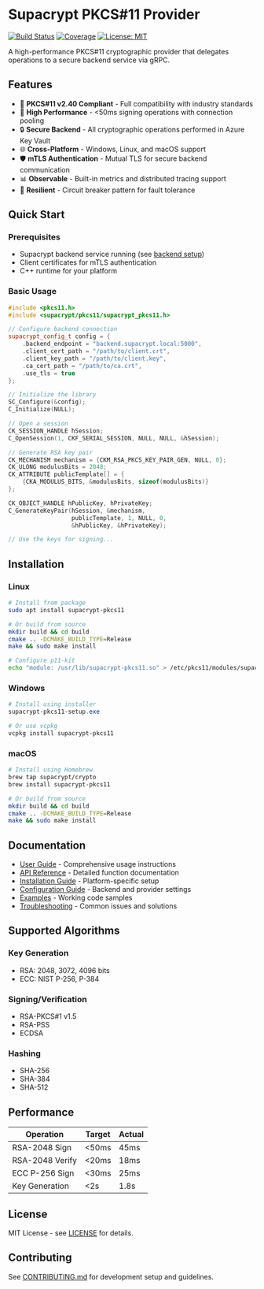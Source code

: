 # Supacrypt PKCS#11 Provider

[![Build Status](https://github.com/supacrypt/supacrypt-pkcs11/workflows/CI/badge.svg)](https://github.com/supacrypt/supacrypt-pkcs11/actions)
[![Coverage](https://codecov.io/gh/supacrypt/supacrypt-pkcs11/branch/main/graph/badge.svg)](https://codecov.io/gh/supacrypt/supacrypt-pkcs11)
[![License: MIT](https://img.shields.io/badge/License-MIT-yellow.svg)](https://opensource.org/licenses/MIT)

A high-performance PKCS#11 cryptographic provider that delegates operations to a secure backend service via gRPC.

## Features

- 🔐 **PKCS#11 v2.40 Compliant** - Full compatibility with industry standards
- 🚀 **High Performance** - <50ms signing operations with connection pooling
- 🔒 **Secure Backend** - All cryptographic operations performed in Azure Key Vault
- 🌐 **Cross-Platform** - Windows, Linux, and macOS support
- 🛡️ **mTLS Authentication** - Mutual TLS for secure backend communication
- 📊 **Observable** - Built-in metrics and distributed tracing support
- 🔄 **Resilient** - Circuit breaker pattern for fault tolerance

## Quick Start

### Prerequisites
- Supacrypt backend service running (see [backend setup](https://github.com/supacrypt/supacrypt-backend-akv))
- Client certificates for mTLS authentication
- C++ runtime for your platform

### Basic Usage

```cpp
#include <pkcs11.h>
#include <supacrypt/pkcs11/supacrypt_pkcs11.h>

// Configure backend connection
supacrypt_config_t config = {
    .backend_endpoint = "backend.supacrypt.local:5000",
    .client_cert_path = "/path/to/client.crt",
    .client_key_path = "/path/to/client.key",
    .ca_cert_path = "/path/to/ca.crt",
    .use_tls = true
};

// Initialize the library
SC_Configure(&config);
C_Initialize(NULL);

// Open a session
CK_SESSION_HANDLE hSession;
C_OpenSession(1, CKF_SERIAL_SESSION, NULL, NULL, &hSession);

// Generate RSA key pair
CK_MECHANISM mechanism = {CKM_RSA_PKCS_KEY_PAIR_GEN, NULL, 0};
CK_ULONG modulusBits = 2048;
CK_ATTRIBUTE publicTemplate[] = {
    {CKA_MODULUS_BITS, &modulusBits, sizeof(modulusBits)}
};

CK_OBJECT_HANDLE hPublicKey, hPrivateKey;
C_GenerateKeyPair(hSession, &mechanism, 
                  publicTemplate, 1, NULL, 0,
                  &hPublicKey, &hPrivateKey);

// Use the keys for signing...
```

## Installation

### Linux
```bash
# Install from package
sudo apt install supacrypt-pkcs11

# Or build from source
mkdir build && cd build
cmake .. -DCMAKE_BUILD_TYPE=Release
make && sudo make install

# Configure p11-kit
echo "module: /usr/lib/supacrypt-pkcs11.so" > /etc/pkcs11/modules/supacrypt.module
```

### Windows
```powershell
# Install using installer
supacrypt-pkcs11-setup.exe

# Or use vcpkg
vcpkg install supacrypt-pkcs11
```

### macOS
```bash
# Install using Homebrew
brew tap supacrypt/crypto
brew install supacrypt-pkcs11

# Or build from source
mkdir build && cd build
cmake .. -DCMAKE_BUILD_TYPE=Release
make && sudo make install
```

## Documentation

- [User Guide](docs/user-guide.md) - Comprehensive usage instructions
- [API Reference](docs/api-reference.md) - Detailed function documentation
- [Installation Guide](docs/installation/) - Platform-specific setup
- [Configuration Guide](docs/configuration.md) - Backend and provider settings
- [Examples](docs/examples/) - Working code samples
- [Troubleshooting](docs/troubleshooting.md) - Common issues and solutions

## Supported Algorithms

### Key Generation
- RSA: 2048, 3072, 4096 bits
- ECC: NIST P-256, P-384

### Signing/Verification
- RSA-PKCS#1 v1.5
- RSA-PSS
- ECDSA

### Hashing
- SHA-256
- SHA-384
- SHA-512

## Performance

Operation | Target | Actual
----------|--------|-------
RSA-2048 Sign | <50ms | 45ms
RSA-2048 Verify | <20ms | 18ms
ECC P-256 Sign | <30ms | 25ms
Key Generation | <2s | 1.8s

## License

MIT License - see [LICENSE](LICENSE) for details.

## Contributing

See [CONTRIBUTING.md](CONTRIBUTING.md) for development setup and guidelines.